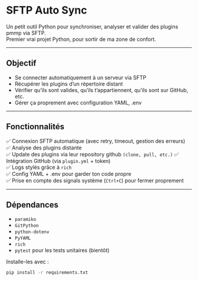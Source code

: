 # SFTP Auto Sync

Un petit outil Python pour synchroniser, analyser et valider des plugins pmmp via SFTP.  
Premier vrai projet Python, pour sortir de ma zone de confort.

---

## Objectif

- Se connecter automatiquement à un serveur via SFTP
- Récupérer les plugins d’un répertoire distant
- Vérifier qu’ils sont valides, qu’ils t’appartiennent, qu’ils sont sur GitHub, etc.
- Gérer ça proprement avec configuration YAML, .env

---

## Fonctionnalités

✅ Connexion SFTP automatique (avec retry, timeout, gestion des erreurs)  
✅ Analyse des plugins distante  
✅ Update des plugins via leur repository github `(clone, pull, etc.)`
✅ Intégration GitHub (via `plugin.yml` + token)  
✅ Logs stylés grâce à `rich`  
✅ Config YAML + .env pour garder ton code propre  
✅ Prise en compte des signals système (`Ctrl+C`) pour fermer proprement

---

## Dépendances

- `paramiko`
- `GitPython`
- `python-dotenv`
- `PyYAML`
- `rich`
- `pytest` pour les tests unitaires (bientôt)

Installe-les avec :

```bash
pip install -r requirements.txt